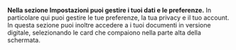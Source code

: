 **Nella sezione Impostazioni puoi gestire i tuoi dati e le preferenze.**
In particolare qui puoi gestire le tue preferenze, la tua privacy e il tuo account. In questa sezione puoi inoltre accedere a i tuoi documenti in versione digitale, selezionando le card che compaiono nella parte alta della schermata.